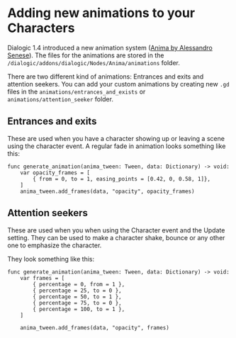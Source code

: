 # Adding new animations to your Characters

Dialogic 1.4 introduced a new animation system ([Anima by Alessandro Senese](https://github.com/ceceppa/anima)).
The files for the animations are stored in the `/dialogic/addons/dialogic/Nodes/Anima/animations` folder.

There are two different kind of animations: Entrances and exits and attention seekers.
You can add your custom animations by creating new `.gd` files in the `animations/entrances_and_exists` or `animations/attention_seeker` folder.

## Entrances and exits
These are used when you have a character showing up or leaving a scene using the character event.
A regular fade in animation looks something like this:

```
func generate_animation(anima_tween: Tween, data: Dictionary) -> void:
	var opacity_frames = [
		{ from = 0, to = 1, easing_points = [0.42, 0, 0.58, 1]},
	]
	anima_tween.add_frames(data, "opacity", opacity_frames)
```

## Attention seekers
These are used when you when using the Character event and the Update setting.
They can be used to make a character shake, bounce or any other one to emphasize the character.

They look something like this:
```
func generate_animation(anima_tween: Tween, data: Dictionary) -> void:
	var frames = [
		{ percentage = 0, from = 1 },
		{ percentage = 25, to = 0 },
		{ percentage = 50, to = 1 },
		{ percentage = 75, to = 0 },
		{ percentage = 100, to = 1 },
	]

	anima_tween.add_frames(data, "opacity", frames)
```